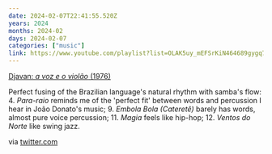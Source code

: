 ```yaml
---
date: 2024-02-07T22:41:55.520Z
years: 2024
months: 2024-02
days: 2024-02-07
categories: ["music"]
link: https://www.youtube.com/playlist?list=OLAK5uy_mEFSrKiN464689gygq7hL9Y6LM86aO59E
---
```

[Djavan: *a voz e o violão* (1976)](https://www.youtube.com/playlist?list=OLAK5uy_mEFSrKiN464689gygq7hL9Y6LM86aO59E)

Perfect fusing of the Brazilian language's natural rhythm with samba's flow: 4. *Para-raio* reminds me of the 'perfect fit' between words and percussion I hear in João Donato's music; 9. *Embola Bola (Cateretê)* barely has words, almost pure voice percussion; 11. *Magia* feels like hip-hop; 12. *Ventos do Norte* like swing jazz.

via [twitter.com](https://twitter.com/tobyshooters/status/1731377031315652614)
